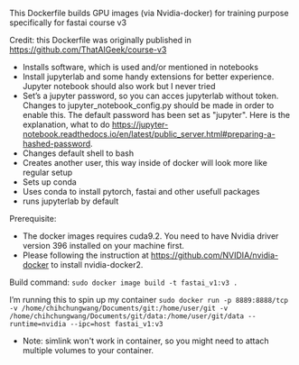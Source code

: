 
This Dockerfile builds GPU images (via Nvidia-docker) for training purpose specifically for fastai course v3

Credit: this Dockerfile was originally published in https://github.com/ThatAIGeek/course-v3

* Installs software, which is used and/or mentioned in notebooks
* Install jupyterlab and some handy extensions for better experience. Jupyter notebook should also work but I never tried
* Set’s a jupyter password, so you can acces jupyterlab without token. Changes to jupyter_notebook_config.py should be made in order to enable this. The default password has been set as "jupyter". Here is the explanation, what to do https://jupyter-notebook.readthedocs.io/en/latest/public_server.html#preparing-a-hashed-password. 
* Changes default shell to bash
* Creates another user, this way inside of docker will look more like regular setup
* Sets up conda
* Uses conda to install pytorch, fastai and other usefull packages
* runs jupyterlab by default

Prerequisite: 
* The docker images requires cuda9.2. You need to have Nvidia driver version 396 installed on your machine first.
* Please following the instruction at https://github.com/NVIDIA/nvidia-docker to install nvidia-docker2.

Build command: `sudo docker image build -t fastai_v1:v3 .`

I’m running this to spin up my container `sudo docker run -p 8889:8888/tcp  -v /home/chihchungwang/Documents/git:/home/user/git -v /home/chihchungwang/Documents/git/data:/home/user/git/data --runtime=nvidia --ipc=host fastai_v1:v3`

- Note: simlink won't work in container, so you might need to attach multiple volumes to your container.

